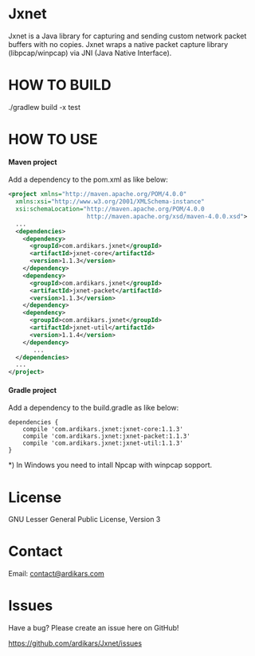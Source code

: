 
Jxnet
=====

Jxnet is a Java library for capturing and sending custom network packet buffers with no copies.
Jxnet wraps a native packet capture library (libpcap/winpcap) via JNI (Java Native Interface).


HOW TO BUILD
============

./gradlew build -x test


HOW TO USE
==========

#### Maven project ####
Add a dependency to the pom.xml as like below:

```xml
<project xmlns="http://maven.apache.org/POM/4.0.0"
  xmlns:xsi="http://www.w3.org/2001/XMLSchema-instance"
  xsi:schemaLocation="http://maven.apache.org/POM/4.0.0
                      http://maven.apache.org/xsd/maven-4.0.0.xsd">
  ...
  <dependencies>
    <dependency>
      <groupId>com.ardikars.jxnet</groupId>
      <artifactId>jxnet-core</artifactId>
      <version>1.1.3</version>
    </dependency>
    <dependency>
      <groupId>com.ardikars.jxnet</groupId>
      <artifactId>jxnet-packet</artifactId>
      <version>1.1.3</version>
    </dependency>
    <dependency>
      <groupId>com.ardikars.jxnet</groupId>
      <artifactId>jxnet-util</artifactId>
      <version>1.1.4</version>
    </dependency>
       ...
  </dependencies>
  ...
</project>
```

#### Gradle project ####
Add a dependency to the build.gradle as like below:

```
dependencies {
    compile 'com.ardikars.jxnet:jxnet-core:1.1.3'
    compile 'com.ardikars.jxnet:jxnet-packet:1.1.3'
    compile 'com.ardikars.jxnet:jxnet-util:1.1.3'
}
```

*) In Windows you need to intall Npcap with winpcap sopport.


License
=======

GNU Lesser General Public License, Version 3


Contact
=======

Email: contact@ardikars.com


Issues
======

Have a bug? Please create an issue here on GitHub!

https://github.com/ardikars/Jxnet/issues

